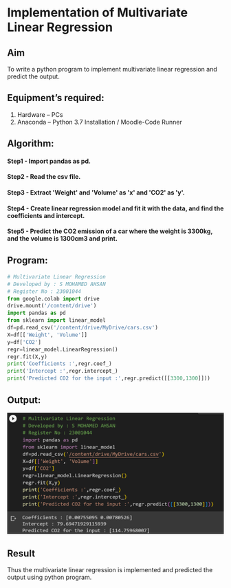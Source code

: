 # Implementation of Multivariate Linear Regression
## Aim
To write a python program to implement multivariate linear regression and predict the output.
## Equipment’s required:
1.	Hardware – PCs
2.	Anaconda – Python 3.7 Installation / Moodle-Code Runner
## Algorithm:
#### Step1 - Import pandas as pd.
#### Step2 - Read the csv file.
#### Step3 - Extract 'Weight' and 'Volume' as 'x' and 'CO2' as 'y'.
#### Step4 - Create linear regression model and fit it with the data, and find the coefficients and intercept.
#### Step5 - Predict the CO2 emission of a car where the weight is 3300kg, and the volume is 1300cm3 and print.

## Program:
~~~Python
# Multivariate Linear Regression
# Developed by : S MOHAMED AHSAN
# Register No : 23001044
from google.colab import drive
drive.mount('/content/drive')
import pandas as pd
from sklearn import linear_model
df=pd.read_csv('/content/drive/MyDrive/cars.csv')
X=df[['Weight', 'Volume']]
y=df['CO2']
regr=linear_model.LinearRegression()
regr.fit(X,y)
print('Coefficients :',regr.coef_)
print('Intercept :',regr.intercept_)
print('Predicted CO2 for the input :',regr.predict([[3300,1300]]))
~~~
## Output:
![multi](/Multivariate.png)
## Result
Thus the multivariate linear regression is implemented and predicted the output using python program.